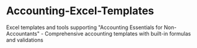 # Accounting-Excel-Templates
Excel templates and tools supporting "Accounting Essentials for Non-Accountants" - Comprehensive accounting templates with built-in formulas and validations
